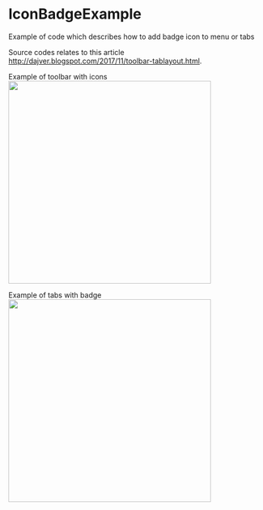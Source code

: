 # IconBadgeExample
Example of code which describes how to add badge icon to menu or tabs

Source codes relates to this article http://dajver.blogspot.com/2017/11/toolbar-tablayout.html. 

Example of toolbar with icons
<img src="https://habrastorage.org/webt/vs/ix/ou/vsixoukswwzzh9evxekptf1g7bk.png" width=400 />

Example of tabs with badge
<img src="https://habrastorage.org/webt/j8/hx/om/j8hxomrdwr6f34ffftkxggwfpbu.png" width=400 />
